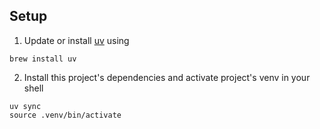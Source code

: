 
## Setup
1. Update or install [uv](https://docs.astral.sh/uv/) using
```shell
brew install uv
```
2. Install this project's dependencies and activate project's venv in your shell
```shell
uv sync
source .venv/bin/activate
```
